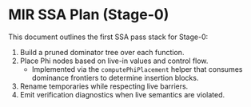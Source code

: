 # MIR SSA Plan (Stage-0)

This document outlines the first SSA pass stack for Stage-0:

1. Build a pruned dominator tree over each function.
2. Place Phi nodes based on live-in values and control flow.
   - Implemented via the `computePhiPlacement` helper that consumes dominance frontiers to determine insertion blocks.
3. Rename temporaries while respecting live barriers.
4. Emit verification diagnostics when live semantics are violated.
